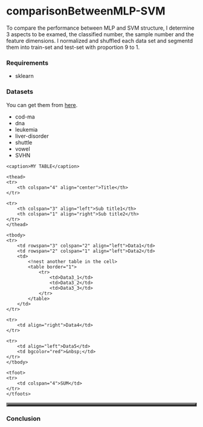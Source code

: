 <h1>comparisonBetweenMLP-SVM</h1>
<p>To compare the performance between MLP and SVM structure, I determine 3 aspects to be examed, the classified number, the sample number and the feature dimensions. I normalized and shuffled each data set and segmentd them into train-set and test-set with proportion 9 to 1.</p>

<h3> Requirements </h3>
<ul type = 'disc'>
  <li>sklearn</li>
</ul>

<h3> Datasets </h3>
<p> You can get them from <a href="https://www.csie.ntu.edu.tw/~cjlin/libsvmtools/datasets/"> here</a>.</p>
 <ul type = 'disc'>
  <li>cod-ma</li>
  <li>dna</li>
  <li>leukemia</li>
  <li>liver-disorder</li>
  <li>shuttle</li>
  <li>vowel</li>
  <li>SVHN</li>
 </ul>

<table border="5" cellpadding="30" cellspacing="5" bgcolor="white" width="1000">

	<caption>MY TABLE</caption>

	<thead>
	<tr>
		<th colspan="4" align="center">Title</th>
	</tr>

	<tr>
		<th colspan="3" align="left">Sub title1</th>
		<th colspan="1" align="right">Sub title2</th>
	</tr>
	</thead>

	<tbody>
	<tr>
		<td rowspan="3" colspan="2" align="left">Data1</td>
		<td rowspan="2" colspan="1" align="left">Data2</td>
		<td>
			<!nest another table in the cell>
			<table border="1">
				<tr>
					<td>Data3_1</td>
					<td>Data3_2</td>
					<td>Data3_3</td>
				</tr>
			</table>
		</td>
	</tr>

	<tr>
		<td align="right">Data4</td>
	</tr>

	<tr>
		<td align="left">Data5</td>
		<td bgcolor="red">&nbsp;</td>
	</tr>
	</tbody>

	<tfoot>
	<tr>
		<td colspan="4">SUM</td>
	</tr>
	</tfoots>

</table>

<h3> Conclusion </h3>